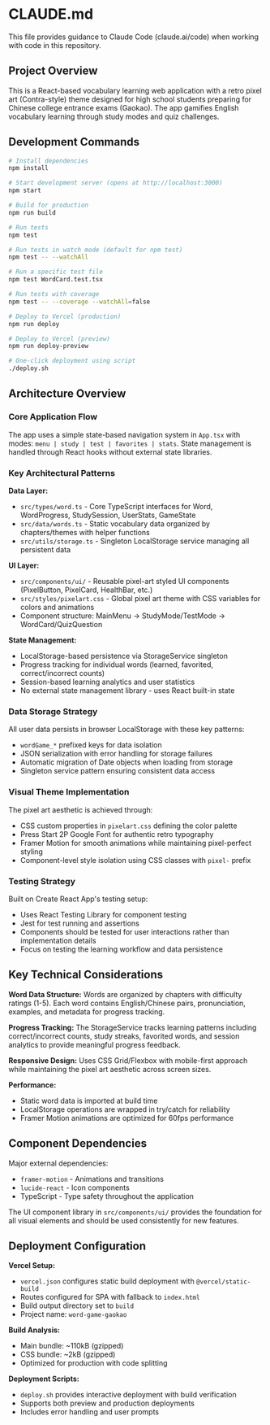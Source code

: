 # CLAUDE.md

This file provides guidance to Claude Code (claude.ai/code) when working with code in this repository.

## Project Overview

This is a React-based vocabulary learning web application with a retro pixel art (Contra-style) theme designed for high school students preparing for Chinese college entrance exams (Gaokao). The app gamifies English vocabulary learning through study modes and quiz challenges.

## Development Commands

```bash
# Install dependencies
npm install

# Start development server (opens at http://localhost:3000)
npm start

# Build for production
npm run build

# Run tests
npm test

# Run tests in watch mode (default for npm test)
npm test -- --watchAll

# Run a specific test file
npm test WordCard.test.tsx

# Run tests with coverage
npm test -- --coverage --watchAll=false

# Deploy to Vercel (production)
npm run deploy

# Deploy to Vercel (preview)
npm run deploy-preview

# One-click deployment using script
./deploy.sh
```

## Architecture Overview

### Core Application Flow
The app uses a simple state-based navigation system in `App.tsx` with modes: `menu | study | test | favorites | stats`. State management is handled through React hooks without external state libraries.

### Key Architectural Patterns

**Data Layer:**
- `src/types/word.ts` - Core TypeScript interfaces for Word, WordProgress, StudySession, UserStats, GameState
- `src/data/words.ts` - Static vocabulary data organized by chapters/themes with helper functions
- `src/utils/storage.ts` - Singleton LocalStorage service managing all persistent data

**UI Layer:**
- `src/components/ui/` - Reusable pixel-art styled UI components (PixelButton, PixelCard, HealthBar, etc.)
- `src/styles/pixelart.css` - Global pixel art theme with CSS variables for colors and animations
- Component structure: MainMenu → StudyMode/TestMode → WordCard/QuizQuestion

**State Management:**
- LocalStorage-based persistence via StorageService singleton
- Progress tracking for individual words (learned, favorited, correct/incorrect counts)
- Session-based learning analytics and user statistics
- No external state management library - uses React built-in state

### Data Storage Strategy

All user data persists in browser LocalStorage with these key patterns:
- `wordGame_*` prefixed keys for data isolation
- JSON serialization with error handling for storage failures
- Automatic migration of Date objects when loading from storage
- Singleton service pattern ensuring consistent data access

### Visual Theme Implementation

The pixel art aesthetic is achieved through:
- CSS custom properties in `pixelart.css` defining the color palette
- Press Start 2P Google Font for authentic retro typography
- Framer Motion for smooth animations while maintaining pixel-perfect styling
- Component-level style isolation using CSS classes with `pixel-` prefix

### Testing Strategy

Built on Create React App's testing setup:
- Uses React Testing Library for component testing
- Jest for test running and assertions
- Components should be tested for user interactions rather than implementation details
- Focus on testing the learning workflow and data persistence

## Key Technical Considerations

**Word Data Structure:**
Words are organized by chapters with difficulty ratings (1-5). Each word contains English/Chinese pairs, pronunciation, examples, and metadata for progress tracking.

**Progress Tracking:**
The StorageService tracks learning patterns including correct/incorrect counts, study streaks, favorited words, and session analytics to provide meaningful progress feedback.

**Responsive Design:**
Uses CSS Grid/Flexbox with mobile-first approach while maintaining the pixel art aesthetic across screen sizes.

**Performance:**
- Static word data is imported at build time
- LocalStorage operations are wrapped in try/catch for reliability
- Framer Motion animations are optimized for 60fps performance

## Component Dependencies

Major external dependencies:
- `framer-motion` - Animations and transitions
- `lucide-react` - Icon components
- TypeScript - Type safety throughout the application

The UI component library in `src/components/ui/` provides the foundation for all visual elements and should be used consistently for new features.

## Deployment Configuration

**Vercel Setup:**
- `vercel.json` configures static build deployment with `@vercel/static-build`
- Routes configured for SPA with fallback to `index.html`
- Build output directory set to `build`
- Project name: `word-game-gaokao`

**Build Analysis:**
- Main bundle: ~110kB (gzipped)
- CSS bundle: ~2kB (gzipped)
- Optimized for production with code splitting

**Deployment Scripts:**
- `deploy.sh` provides interactive deployment with build verification
- Supports both preview and production deployments
- Includes error handling and user prompts